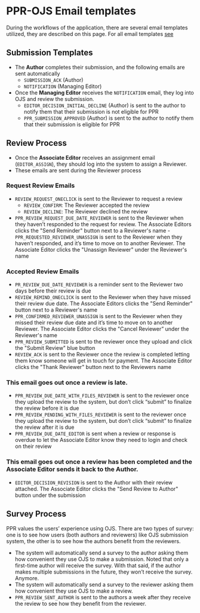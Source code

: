 # PPR-OJS Email templates

During the workflows of the application, there are several email templates utilized, they are described on this page.
For all email templates [see](custom_email_templates)

## Submission Templates

- The **Author** completes their submission, and the following emails are sent automatically
    - ``SUBMISSION_ACK`` (Author)
    - ``NOTIFICATION`` (Managing Editor)
- Once the **Managing Editor** receives the ``NOTIFICATION`` email, they log into OJS and review the submission.
    - ``EDITOR_DECISION_INITIAL_DECLINE`` (Author) is sent to the author to notify them that their submission is not eligible for PPR
    - ``PPR_SUBMISSION_APPROVED`` (Author) is sent to the author to notify them that their submission is eligible for PPR

## Review Process

- Once the **Associate Editor** receives an assignment email (``EDITOR_ASSIGN``), they should log into the system to assign a Reviewer.
- These emails are sent during the Reviewer process

### Request Review Emails
- ``REVIEW_REQUEST_ONECLICK`` is sent to the Reviewer to request a review
    - ``REVIEW_CONFIRM``: The Reviewer accepted the review
    - ``REVIEW_DECLINE``: The Reviewer declined the review
- ``PPR_REVIEW_REQUEST_DUE_DATE_REVIEWER`` is sent to the Reviewer when they haven’t responded to the request for review. The Associate Editors clicks the "Send Reminder" button next to a Reviewer's name
-``PPR_REQUESTED_REVIEWER_UNASSIGN`` is sent to the Reviewer when they haven’t responded, and it’s time to move on to another Reviewer. The Associate Editor clicks the "Unassign Reviewer" under the Reviewer's name

### Accepted Review Emails
- ``PR_REVIEW_DUE_DATE_REVIEWER`` is a reminder sent to the Reviewer two days before their review is due
- ``REVIEW_REMIND_ONECLICK`` is sent to the Reviewer when they have missed their review due date. The Associate Editors clicks the "Send Reminder" button next to a Reviewer's name
- ``PPR_CONFIRMED_REVIEWER_UNASSIGN`` is sent to the Reviewer when they missed their review due date and it’s time to move on to another Reviewer. The Associate Editor clicks the "Cancel Reviewer” under the Reviewer's name
- ``PPR_REVIEW_SUBMITTED`` is sent to the reviewer once they upload and click the "Submit Review" blue button
- ``REVIEW_ACK`` is sent to the Reviewer once the review is completed letting them know someone will get in touch for payment. The Associate Editor clicks the "Thank Reviewer" button next to the Reviewers name

### This email goes out once a review is late.
- ``PPR_REVIEW_DUE_DATE_WITH_FILES_REVIEWER`` is sent to the reviewer once they upload the review to the system, but don’t click “submit” to finalize the review before it is due
- ``PPR_REVIEW_PENDING_WITH_FILES_REVIEWER`` is sent to the reviewer once they upload the review to the system, but don’t click “submit” to finalize the review after it is due
- ``PPR_REVIEW_DUE_DATE_EDITOR`` is sent when a review or response is overdue to let the Associate Editor know they need to login and check on their review

### This email goes out once a review has been completed and the Associate Editor sends it back to the Author.
- ``EDITOR_DECISION_REVISION`` is sent to the Author with their review attached. The Associate Editor clicks the "Send Review to Author" button under the submission

## Survey Process

PPR values the users’ experience using OJS. There are two types of survey: one is to see how users (both authors and reviewers) like OJS submission system, the other is to see how the authors benefit from the reviewers.

- The system will automatically send a survey to the author asking them how convenient they use OJS to make a submission. Noted that only a first-time author will receive the survey. With that said, if the author makes multiple submissions in the future, they won’t receive the survey. Anymore.
- The system will automatically send a survey to the reviewer asking them how convenient they use OJS to make a review.
- ``PPR_REVIEW_SENT_AUTHOR`` is sent to the authors a week after they receive the review to see how they benefit from the reviewer.
